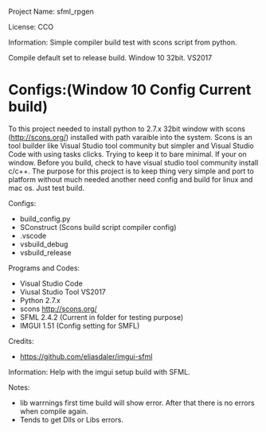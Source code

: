 Project Name: sfml_rpgen

License: CCO

Information: Simple compiler build test with scons script from python.

Compile default set to release build. Window 10 32bit. VS2017

Configs:(Window 10 Config Current build)
=======
To this project needed to install python to 2.7.x 32bit window with scons (http://scons.org/) installed with path varaible into the system. Scons is an tool builder like Visual Studio tool community but simpler and Visual Studio Code with using tasks clicks. Trying to keep it to bare minimal. If your on window. Before you build, check to have visual studio tool community install c/c++. The purpose for this project is to keep thing very simple and port to platform without much needed another need config and build for linux and mac os. Just test build.

Configs:
 * build_config.py
 * SConstruct (Scons build script compiler config)
 * .vscode
 * vsbuild_debug
 * vsbuild_release

Programs and Codes:
 * Visual Studio Code 
 * Viusal Studio Tool VS2017
 * Python 2.7.x
  * scons http://scons.org/
 * SFML 2.4.2 (Current in folder for testing purpose)
 * IMGUI 1.51 (Config setting for SMFL)

Credits:
 * https://github.com/eliasdaler/imgui-sfml

 Information: Help with the imgui setup build with SFML.

Notes:
 * lib warrnings first time build will show error. After that there is no errors when compile again.
 * Tends to get Dlls or Libs errors.